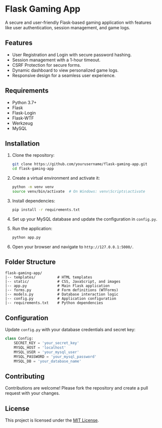 # Flask Gaming App

A secure and user-friendly Flask-based gaming application with features like user authentication, session management, and game logs.

## Features

- User Registration and Login with secure password hashing.
- Session management with a 1-hour timeout.
- CSRF Protection for secure forms.
- Dynamic dashboard to view personalized game logs.
- Responsive design for a seamless user experience.

## Requirements

- Python 3.7+
- Flask
- Flask-Login
- Flask-WTF
- Werkzeug
- MySQL

## Installation

1. Clone the repository:
   ```bash
   git clone https://github.com/yourusername/flask-gaming-app.git
   cd flask-gaming-app
   ```

2. Create a virtual environment and activate it:
   ```bash
   python -m venv venv
   source venv/bin/activate  # On Windows: venv\Scripts\activate
   ```

3. Install dependencies:
   ```bash
   pip install -r requirements.txt
   ```

4. Set up your MySQL database and update the configuration in `config.py`.

5. Run the application:
   ```bash
   python app.py
   ```

6. Open your browser and navigate to `http://127.0.0.1:5000/`.

## Folder Structure

```
flask-gaming-app/
|-- templates/          # HTML templates
|-- static/             # CSS, JavaScript, and images
|-- app.py              # Main Flask application
|-- forms.py            # Form definitions (WTForms)
|-- models.py           # Database interaction logic
|-- config.py           # Application configuration
|-- requirements.txt    # Python dependencies
```

## Configuration

Update `config.py` with your database credentials and secret key:

```python
class Config:
    SECRET_KEY = 'your_secret_key'
    MYSQL_HOST = 'localhost'
    MYSQL_USER = 'your_mysql_user'
    MYSQL_PASSWORD = 'your_mysql_password'
    MYSQL_DB = 'your_database_name'
```

## Contributing

Contributions are welcome! Please fork the repository and create a pull request with your changes.

## License

This project is licensed under the [MIT License](LICENSE).